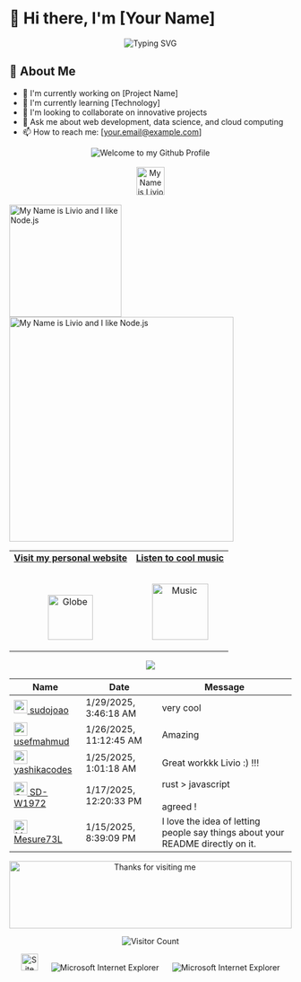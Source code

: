 # 👋 Hi there, I'm [Your Name]

<div align="center">
  <img src="https://readme-typing-svg.demolab.com?font=Fira+Code&duration=3000&pause=1000&center=true&vCenter=true&width=435&lines=Full+Stack+Developer;Data+Scientist;Open+Source+Enthusiast" alt="Typing SVG" />
</div>

## 🚀 About Me
- 🔭 I'm currently working on [Project Name]
- 🌱 I'm currently learning [Technology]
- 👯 I'm looking to collaborate on innovative projects
- 💬 Ask me about web development, data science, and cloud computing
- 📫 How to reach me: [your.email@example.com]

<!-- "Hero" Header -->
<div align="center">
  <img src="https://github.com/BrunnerLivio/brunnerlivio/blob/master/images/welcome.png?raw=true" style="max-width: 100%;" alt="Welcome to my Github Profile" />
  <br />
  <br />
  <img height="50" alt="My Name is Livio and I like Node.js" src="images/personal_note.svg" />
  <br />
  <br />

</div>
<div>
  <img height="200" src="https://media3.giphy.com/media/v1.Y2lkPTc5MGI3NjExcHpzOXNnM2VqMzJzc2c4cDhqa3gwaHhvemY0aG93ZDlsYXV1M3RpdyZlcD12MV9pbnRlcm5hbF9naWZfYnlfaWQmY3Q9Zw/j6TPSAzVzdWMfi8YXe/giphy.gif" alt="My Name is Livio and I like Node.js" />
</div>

<div>
  <img height="400px" src="https://media3.giphy.com/media/v1.Y2lkPTc5MGI3NjExcHpzOXNnM2VqMzJzc2c4cDhqa3gwaHhvemY0aG93ZDlsYXV1M3RpdyZlcD12MV9pbnRlcm5hbF9naWZfYnlfaWQmY3Q9Zw/j6TPSAzVzdWMfi8YXe/giphy.gifk w" alt="My Name is Livio and I like Node.js" />
</div>
<!-- Social -->
<table width="100%" align="center">
<tr>
<td align="center">
<a href="https://brunnerliv.io">
<strong>Visit my personal website </strong>
<br />
<br />
<br />

<p>

<img alt="Globe" height="80" src="images/globe.gif">
</a>
</p>

</td>


<td align="center">
<a href="https://www.youtube.com/watch?v=3YxaaGgTQYM&ab_channel=EvanescenceVEVO">
<strong>Listen to cool music</strong>
<br />
<br />


<p>
<img height="100" alt="Music" src="images/music.gif"> 
</a>
</p>

</td>
</tr>
</table>

<div align="center">
<a href="https://github.com/BrunnerLivio/brunnerlivio/issues/62#issuecomment-new"><img src="images/guestbook.svg"></a> 
</div>

<!-- Guestbook -->
| Name | Date | Message |
|---|---|---|
| <a href="https://github.com/sudojoao"><img width="24" src="https://avatars.githubusercontent.com/u/162704766?s=24&u=3e86b664f79343e05d087196302d60013beadea1&v=4" alt="sudojoao" /> sudojoao</a> |1/29/2025, 3:46:18 AM|very cool|
| <a href="https://github.com/usefmahmud"><img width="24" src="https://avatars.githubusercontent.com/u/129234471?s=24&u=298677447c3161407de316a54ee02923ab558bcc&v=4" alt="usefmahmud" /> usefmahmud</a> |1/26/2025, 11:12:45 AM|Amazing|
| <a href="https://github.com/yashikacodes"><img width="24" src="https://avatars.githubusercontent.com/u/133915106?s=24&u=6c272318e800ffa334bca7a72ccdd0c9e0a20c97&v=4" alt="yashikacodes" /> yashikacodes</a> |1/25/2025, 1:01:18 AM|Great workkk Livio :) !!!|
| <a href="https://github.com/SD-W1972"><img width="24" src="https://avatars.githubusercontent.com/u/93013194?s=24&u=e1679b57f898b987a356ffcd3f50223282c75d8d&v=4" alt="SD-W1972" /> SD-W1972</a> |1/17/2025, 12:20:33 PM|rust > javascript<br /><br />agreed !|
| <a href="https://github.com/Mesure73L"><img width="24" src="https://avatars.githubusercontent.com/u/115181664?s=24&u=52c15a26ccf77f1ddae42fb83130563c38837caa&v=4" alt="Mesure73L" /> Mesure73L</a> |1/15/2025, 8:39:09 PM|I love the idea of letting people say things about your README directly on it.|
<!-- /Guestbook -->

<!-- Footer -->

<div align="center">

<img height="120" alt="Thanks for visiting me" width="100%" src="https://raw.githubusercontent.com/BrunnerLivio/brunnerlivio/master/images/marquee.svg" />
<br />

![Visitor Count](https://profile-counter.glitch.me/brunnerlivio/count.svg)


<img src="https://raw.githubusercontent.com/BrunnerLivio/brunnerlivio/master/images/notepad.gif" alt="Site created with Notepad" height="30" />
<!-- "margin-right: whatever;" -->
<span>&nbsp;&nbsp;&nbsp;&nbsp;</span>  
<img src="https://raw.githubusercontent.com/BrunnerLivio/brunnerlivio/master/images/ie_logo.gif" alt="Microsoft Internet Explorer" />
<span>&nbsp;&nbsp;&nbsp;&nbsp;</span>  
<img src="https://raw.githubusercontent.com/BrunnerLivio/brunnerlivio/master/images/noframes.gif" alt="Microsoft Internet Explorer" />

</div>
